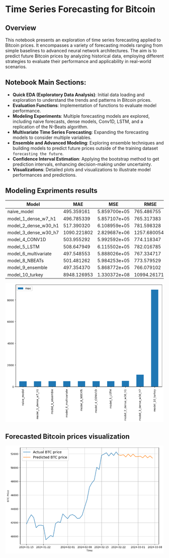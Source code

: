 # Time Series Forecasting for Bitcoin

## Overview
This notebook presents an exploration of time series forecasting applied to Bitcoin prices. It encompasses a variety of forecasting models ranging from simple baselines to advanced neural network architectures. The aim is to predict future Bitcoin prices by analyzing historical data, employing different strategies to evaluate their performance and applicability in real-world scenarios.

## Notebook Main Sections:
- **Quick EDA (Exploratory Data Analysis)**: Initial data loading and exploration to understand the trends and patterns in Bitcoin prices.
- **Evaluation Functions**: Implementation of functions to evaluate model performance.
- **Modeling Experiments**: Multiple forecasting models are explored, including naive forecasts, dense models, Conv1D, LSTM, and a replication of the N-Beats algorithm.
- **Multivariate Time Series Forecasting**: Expanding the forecasting models to consider multiple variables.
- **Ensemble and Advanced Modeling**: Exploring ensemble techniques and building models to predict future prices outside of the training dataset `forecasting the future`.
- **Confidence Interval Estimation**: Applying the bootstrap method to get prediction intervals, enhancing decision-making under uncertainty.
- **Visualizations**: Detailed plots and visualizations to illustrate model performances and predictions.

## Modeling Expriments results
| Model                | MAE         | MSE           | RMSE         | MAPE       | MASE       |
|----------------------|-------------|---------------|--------------|------------|------------|
| naive_model          | 495.359161  | 5.859700e+05  | 765.486755   | 1.813522   | 1.005668   |
| model_1_dense_w7_h1  | 496.785339  | 5.857107e+05  | 765.317383   | 1.826456   | 1.008563   |
| model_2_dense_w30_h1 | 517.390320  | 6.108959e+05  | 781.598328   | 1.914533   | 1.056179   |
| model_3_dense_w30_h7 | 1090.221802 | 2.829687e+06  | 1257.680054  | 4.045431   | 2.219269   |
| model_4_CONV1D       | 503.955292  | 5.992592e+05  | 774.118347   | 1.856972   | 1.023119   |
| model_5_LSTM         | 508.647949  | 6.115502e+05  | 782.016785   | 1.873066   | 1.032646   |
| model_6_multivariate | 497.548553  | 5.888026e+05  | 767.334717   | 1.828983   | 1.010113   |
| model_8_NBEATs       | 501.481262  | 5.984253e+05  | 773.579529   | 1.844809   | 1.018097   |
| model_9_ensemble     | 497.354370  | 5.868772e+05  | 766.079102   | 1.829250   | 1.009718   |
| model_10_turkey      | 8948.126953 | 1.330372e+08  | 10994.261719 | 41.444145  | 15.708638  |


<img src="images\visualization.png" />

## Forecasted Bitcoin prices visualization

<img src="images\forecasting predictions.png" />

